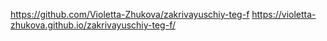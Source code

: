 https://github.com/Violetta-Zhukova/zakrivayuschiy-teg-f
https://violetta-zhukova.github.io/zakrivayuschiy-teg-f/
